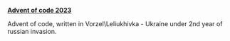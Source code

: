 [**Advent of code 2023**](https://adventofcode.com/2023)

Advent of code, written in Vorzel\Leliukhivka - Ukraine under 2nd year of russian invasion.
